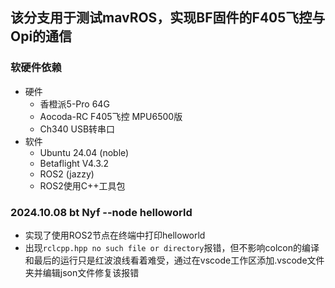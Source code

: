## 该分支用于测试mavROS，实现BF固件的F405飞控与Opi的通信
### 软硬件依赖
- 硬件
    - 香橙派5-Pro 64G
    - Aocoda-RC F405飞控 MPU6500版
    - Ch340 USB转串口
- 软件
    - Ubuntu 24.04 (noble)
    - Betaflight V4.3.2
    - ROS2 (jazzy)
    - ROS2使用C++工具包 
### 2024.10.08 bt Nyf --node helloworld
- 实现了使用ROS2节点在终端中打印helloworld
- 出现`rclcpp.hpp no such file or directory`报错，但不影响colcon的编译和最后的运行只是红波浪线看着难受，通过在vscode工作区添加.vscode文件夹并编辑json文件修复该报错

